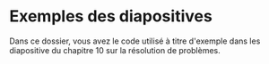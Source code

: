 # Exemples des diapositives

Dans ce dossier, vous avez le code utilisé à titre d'exemple dans les diapositive du chapitre 10 sur la résolution de problèmes.